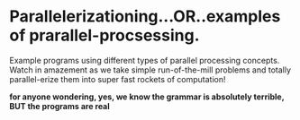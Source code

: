 # Parallelerizationing...OR..examples of prarallel-procsessing.
Example programs using different types of parallel processing concepts.
Watch in amazement as we take simple run-of-the-mill problems and totally
parallel-erize them into super fast rockets of computation!


**for anyone wondering, yes, we know the grammar is absolutely terrible,
BUT the programs are real**
